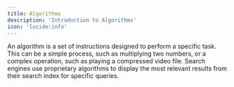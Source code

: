 ```yaml
---
title: Algorithms
description: 'Introduction to Algorithms'
icon: 'lucide:info'
---
```


An algorithm is a set of instructions designed to perform a specific task. This can be a simple process, such as multiplying two numbers, or a complex operation, such as playing a compressed video file. Search engines use proprietary algorithms to display the most relevant results from their search index for specific queries.
